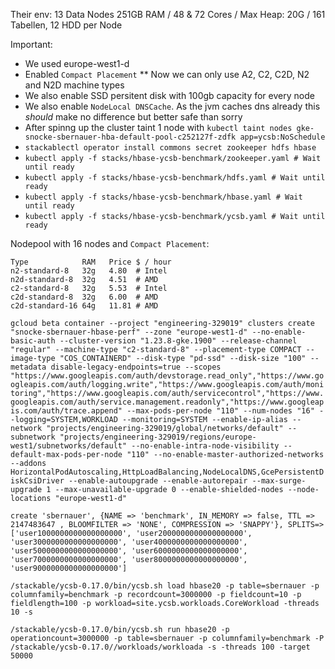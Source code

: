 Their env: 13 Data Nodes 251GB RAM / 48 & 72 Cores / Max Heap: 20G / 161 Tabellen, 12 HDD per Node

Important:
* We used europe-west1-d
* Enabled `Compact Placement`
** Now we can only use A2, C2, C2D, N2 and N2D machine types
* We also enable SSD persitent disk with 100gb capacity for every node
* We also enable `NodeLocal DNSCache`. As the jvm caches dns already this *should* make no difference but better safe than sorry
* After spinng up the cluster taint 1 node with `kubectl taint nodes gke-snocke-sbernauer-hba-default-pool-c252127f-zdfk app=ycsb:NoSchedule`
* `stackablectl operator install commons secret zookeeper hdfs hbase`
* `kubectl apply -f stacks/hbase-ycsb-benchmark/zookeeper.yaml # Wait until ready`
* `kubectl apply -f stacks/hbase-ycsb-benchmark/hdfs.yaml # Wait until ready`
* `kubectl apply -f stacks/hbase-ycsb-benchmark/hbase.yaml # Wait until ready`
* `kubectl apply -f stacks/hbase-ycsb-benchmark/ycsb.yaml # Wait until ready`


Nodepool with 16 nodes and `Compact Placement`:
```
Type            RAM   Price $ / hour
n2-standard-8   32g   4.80  # Intel
n2d-standard-8  32g   4.51  # AMD
c2-standard-8   32g   5.53  # Intel
c2d-standard-8  32g   6.00  # AMD
c2d-standard-16 64g   11.81 # AMD
```

`gcloud beta container --project "engineering-329019" clusters create "snocke-sbernauer-hbase-perf" --zone "europe-west1-d" --no-enable-basic-auth --cluster-version "1.23.8-gke.1900" --release-channel "regular" --machine-type "c2-standard-8" --placement-type COMPACT --image-type "COS_CONTAINERD" --disk-type "pd-ssd" --disk-size "100" --metadata disable-legacy-endpoints=true --scopes "https://www.googleapis.com/auth/devstorage.read_only","https://www.googleapis.com/auth/logging.write","https://www.googleapis.com/auth/monitoring","https://www.googleapis.com/auth/servicecontrol","https://www.googleapis.com/auth/service.management.readonly","https://www.googleapis.com/auth/trace.append" --max-pods-per-node "110" --num-nodes "16" --logging=SYSTEM,WORKLOAD --monitoring=SYSTEM --enable-ip-alias --network "projects/engineering-329019/global/networks/default" --subnetwork "projects/engineering-329019/regions/europe-west1/subnetworks/default" --no-enable-intra-node-visibility --default-max-pods-per-node "110" --no-enable-master-authorized-networks --addons HorizontalPodAutoscaling,HttpLoadBalancing,NodeLocalDNS,GcePersistentDiskCsiDriver --enable-autoupgrade --enable-autorepair --max-surge-upgrade 1 --max-unavailable-upgrade 0 --enable-shielded-nodes --node-locations "europe-west1-d"`

`create 'sbernauer', {NAME => 'benchmark', IN_MEMORY => false, TTL => 2147483647 , BLOOMFILTER => 'NONE', COMPRESSION => 'SNAPPY'}, SPLITS=> ['user1000000000000000000', 'user2000000000000000000', 'user3000000000000000000', 'user4000000000000000000', 'user5000000000000000000', 'user6000000000000000000', 'user7000000000000000000', 'user8000000000000000000', 'user9000000000000000000']`

`/stackable/ycsb-0.17.0/bin/ycsb.sh load hbase20 -p table=sbernauer -p columnfamily=benchmark -p recordcount=3000000 -p fieldcount=10 -p fieldlength=100 -p workload=site.ycsb.workloads.CoreWorkload -threads 10 -s`


`/stackable/ycsb-0.17.0/bin/ycsb.sh run hbase20 -p operationcount=3000000 -p table=sbernauer -p columnfamily=benchmark -P /stackable/ycsb-0.17.0//workloads/workloada -s -threads 100 -target 50000`
